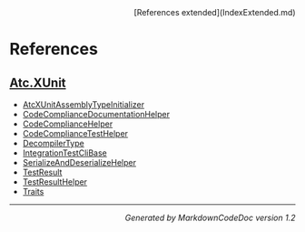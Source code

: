 <div style='text-align: right'>
[References extended](IndexExtended.md)
</div>

# References

## [Atc.XUnit](Atc.XUnit.md)

- [AtcXUnitAssemblyTypeInitializer](Atc.XUnit.md#atcxunitassemblytypeinitializer)
- [CodeComplianceDocumentationHelper](Atc.XUnit.md#codecompliancedocumentationhelper)
- [CodeComplianceHelper](Atc.XUnit.md#codecompliancehelper)
- [CodeComplianceTestHelper](Atc.XUnit.md#codecompliancetesthelper)
- [DecompilerType](Atc.XUnit.md#decompilertype)
- [IntegrationTestCliBase](Atc.XUnit.md#integrationtestclibase)
- [SerializeAndDeserializeHelper](Atc.XUnit.md#serializeanddeserializehelper)
- [TestResult](Atc.XUnit.md#testresult)
- [TestResultHelper](Atc.XUnit.md#testresulthelper)
- [Traits](Atc.XUnit.md#traits)

<hr /><div style='text-align: right'><i>Generated by MarkdownCodeDoc version 1.2</i></div>
